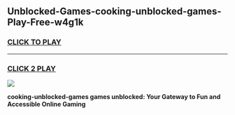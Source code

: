 
## Unblocked-Games-cooking-unblocked-games-Play-Free-w4g1k
<h3>
<a href="https://premium76.site?title=cooking-unblocked-games&ref=22A">CLICK TO PLAY</a></h3>
<hr>

<h3>
<a href="https://premium76.site?title=cooking-unblocked-games&ref=22A">CLICK 2 PLAY</a>
  
</h3>

<a href="https://premium76.site?title=cooking-unblocked-games&ref=22A"><img src="https://clearcache.store/games.png"></a>


**cooking-unblocked-games games unblocked: Your Gateway to Fun and Accessible Online Gaming**
